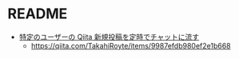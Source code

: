 # README

- [特定のユーザーの Qiita 新規投稿を定時でチャットに流す](https://qiita.com/TakahiRoyte/items/9987efdb980ef2e1b668)
  - https://qiita.com/TakahiRoyte/items/9987efdb980ef2e1b668

